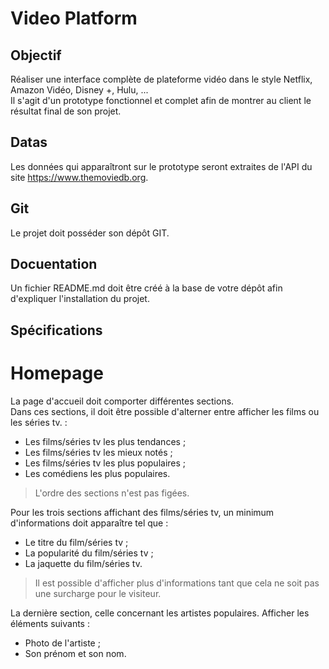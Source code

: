 # Video Platform

## Objectif

Réaliser une interface complète de plateforme vidéo dans le style Netflix, Amazon Vidéo, Disney +, Hulu, ...  
Il s'agit d'un prototype fonctionnel et complet afin de montrer au client le résultat final de son projet.

## Datas

Les données qui apparaîtront sur le prototype seront extraites de l'API du site https://www.themoviedb.org.

## Git

Le projet doit posséder son dépôt GIT.

## Docuentation

Un fichier README.md doit être créé à la base de votre dépôt afin d'expliquer l'installation du projet.

## Spécifications

# Homepage

La page d'accueil doit comporter différentes sections.  
Dans ces sections, il doit être possible d'alterner entre afficher les films ou les séries tv. :

* Les films/séries tv les plus tendances ;
* Les films/séries tv les mieux notés ;
* Les films/séries tv les plus populaires ;
* Les comédiens les plus populaires.

> L'ordre des sections n'est pas figées.

Pour les trois sections affichant des films/séries tv, un minimum d'informations doit apparaître tel que :

* Le titre du film/séries tv ;
* La popularité du film/séries tv ;
* La jaquette du film/séries tv.

> Il est possible d'afficher plus d'informations tant que cela ne soit pas une surcharge pour le visiteur.

La dernière section, celle concernant les artistes populaires. Afficher les éléments suivants :

* Photo de l'artiste ;
* Son prénom et son nom.


